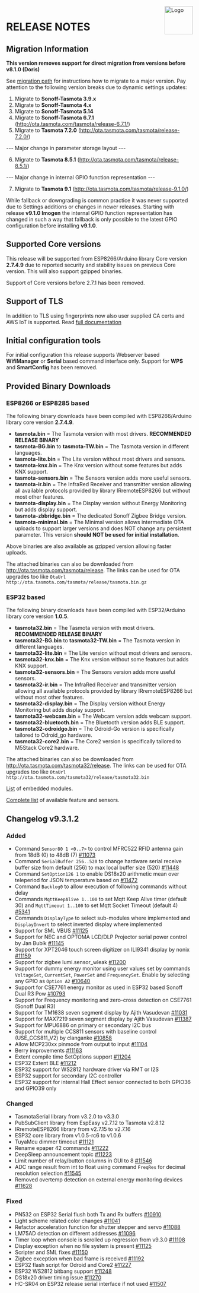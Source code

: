 <img src="https://github.com/arendst/Tasmota/blob/master/tools/logo/TASMOTA_FullLogo_Vector.svg" alt="Logo" align="right" height="76"/>

# RELEASE NOTES

## Migration Information

**This version removes support for direct migration from versions before v8.1.0 (Doris)**

See [migration path](https://tasmota.github.io/docs/Upgrading#migration-path) for instructions how to migrate to a major version. Pay attention to the following version breaks due to dynamic settings updates:

1. Migrate to **Sonoff-Tasmota 3.9.x**
2. Migrate to **Sonoff-Tasmota 4.x**
3. Migrate to **Sonoff-Tasmota 5.14**
4. Migrate to **Sonoff-Tasmota 6.7.1** (http://ota.tasmota.com/tasmota/release-6.7.1/)
5. Migrate to **Tasmota 7.2.0** (http://ota.tasmota.com/tasmota/release-7.2.0/)

--- Major change in parameter storage layout ---

6. Migrate to **Tasmota 8.5.1** (http://ota.tasmota.com/tasmota/release-8.5.1/)

--- Major change in internal GPIO function representation ---

7. Migrate to **Tasmota 9.1** (http://ota.tasmota.com/tasmota/release-9.1.0/)

While fallback or downgrading is common practice it was never supported due to Settings additions or changes in newer releases. Starting with release **v9.1.0 Imogen** the internal GPIO function representation has changed in such a way that fallback is only possible to the latest GPIO configuration before installing **v9.1.0**.

## Supported Core versions

This release will be supported from ESP8266/Arduino library Core version **2.7.4.9** due to reported security and stability issues on previous Core version. This will also support gzipped binaries.

Support of Core versions before 2.7.1 has been removed.

## Support of TLS

In addition to TLS using fingerprints now also user supplied CA certs and AWS IoT is supported. Read [full documentation](https://tasmota.github.io/docs/AWS-IoT)

## Initial configuration tools

For initial configuration this release supports Webserver based **WifiManager** or **Serial** based command interface only. Support for **WPS** and **SmartConfig** has been removed.

## Provided Binary Downloads

### ESP8266 or ESP8285 based
The following binary downloads have been compiled with ESP8266/Arduino library core version **2.7.4.9**.

- **tasmota.bin** = The Tasmota version with most drivers. **RECOMMENDED RELEASE BINARY**
- **tasmota-BG.bin** to **tasmota-TW.bin** = The Tasmota version in different languages.
- **tasmota-lite.bin** = The Lite version without most drivers and sensors.
- **tasmota-knx.bin** = The Knx version without some features but adds KNX support.
- **tasmota-sensors.bin** = The Sensors version adds more useful sensors.
- **tasmota-ir.bin** = The InfraRed Receiver and transmitter version allowing all available protocols provided by library IRremoteESP8266 but without most other features.
- **tasmota-display.bin** = The Display version without Energy Monitoring but adds display support.
- **tasmota-zbbridge.bin** = The dedicated Sonoff Zigbee Bridge version.
- **tasmota-minimal.bin** = The Minimal version allows intermediate OTA uploads to support larger versions and does NOT change any persistent parameter. This version **should NOT be used for initial installation**.

Above binaries are also available as gzipped version allowing faster uploads.

The attached binaries can also be downloaded from http://ota.tasmota.com/tasmota/release. The links can be used for OTA upgrades too like ``OtaUrl http://ota.tasmota.com/tasmota/release/tasmota.bin.gz``

### ESP32 based
The following binary downloads have been compiled with ESP32/Arduino library core version **1.0.5**.

- **tasmota32.bin** = The Tasmota version with most drivers. **RECOMMENDED RELEASE BINARY**
- **tasmota32-BG.bin** to **tasmota32-TW.bin** = The Tasmota version in different languages.
- **tasmota32-lite.bin** = The Lite version without most drivers and sensors.
- **tasmota32-knx.bin** = The Knx version without some features but adds KNX support.
- **tasmota32-sensors.bin** = The Sensors version adds more useful sensors.
- **tasmota32-ir.bin** = The InfraRed Receiver and transmitter version allowing all available protocols provided by library IRremoteESP8266 but without most other features.
- **tasmota32-display.bin** = The Display version without Energy Monitoring but adds display support.
- **tasmota32-webcam.bin** = The Webcam version adds webcam support.
- **tasmota32-bluetooth.bin** = The Bluetooth version adds BLE support.
- **tasmota32-odroidgo.bin** = The Odroid-Go version is specifically tailored to Odroid_go hardware.
- **tasmota32-core2.bin** = The Core2 version is specifically tailored to M5Stack Core2 hardware.

The attached binaries can also be downloaded from http://ota.tasmota.com/tasmota32/release. The links can be used for OTA upgrades too like ``OtaUrl http://ota.tasmota.com/tasmota32/release/tasmota32.bin``

[List](MODULES.md) of embedded modules.

[Complete list](BUILDS.md) of available feature and sensors.

## Changelog v9.3.1.2
### Added
- Command ``Sensor80 1 <0..7>`` to control MFRC522 RFID antenna gain from 18dB (0) to 48dB (7) [#11073](https://github.com/arendst/Tasmota/issues/11073)
- Command ``SerialBuffer 256..520`` to change hardware serial receive buffer size from default (256) to max local buffer size (520) [#11448](https://github.com/arendst/Tasmota/issues/11448)
- Command ``SetOption126 1`` to enable DS18x20 arithmetic mean over teleperiod for JSON temperature based on [#11472](https://github.com/arendst/Tasmota/issues/11472)
- Command ``Backlog0`` to allow execution of following commands without delay
- Commands ``MqttKeepAlive 1..100`` to set Mqtt Keep Alive timer (default 30) and ``MqttTimeout 1..100`` to set Mqtt Socket Timeout (default 4) [#5341](https://github.com/arendst/Tasmota/issues/5341)
- Commands ``DisplayType`` to select sub-modules where implemented and ``DisplayInvert`` to select inverted display where implemented
- Support for SML VBUS [#11125](https://github.com/arendst/Tasmota/issues/11125)
- Support for NEC and OPTOMA LCD/DLP Projector serial power control by Jan Bubík [#11145](https://github.com/arendst/Tasmota/issues/11145)
- Support for XPT2046 touch screen digitizer on ILI9341 display by nonix [#11159](https://github.com/arendst/Tasmota/issues/11159)
- Support for zigbee lumi.sensor_wleak [#11200](https://github.com/arendst/Tasmota/issues/11200)
- Support for dummy energy monitor using user values set by commands ``VoltageSet``, ``CurrentSet``, ``PowerSet`` and ``FrequencySet``. Enable by selecting any GPIO as ``Option A2`` [#10640](https://github.com/arendst/Tasmota/issues/10640)
- Support for CSE7761 energy monitor as used in ESP32 based Sonoff Dual R3 Pow [#10793](https://github.com/arendst/Tasmota/issues/10793)
- Support for Frequency monitoring and zero-cross detection on CSE7761 (Sonoff Dual R3)
- Support for TM1638 seven segment display by Ajith Vasudevan [#11031](https://github.com/arendst/Tasmota/issues/11031)
- Support for MAX7219 seven segment display by Ajith Vasudevan [#11387](https://github.com/arendst/Tasmota/issues/11387)
- Support for MPU6886 on primary or secondary I2C bus
- Support for multiple CCS811 sensors with baseline control (USE_CCS811_V2) by clanganke [#10858](https://github.com/arendst/Tasmota/issues/10858)
- Allow MCP230xx pinmode from output to input [#11104](https://github.com/arendst/Tasmota/issues/11104)
- Berry improvements [#11163](https://github.com/arendst/Tasmota/issues/11163)
- Extent compile time SetOptions support [#11204](https://github.com/arendst/Tasmota/issues/11204)
- ESP32 Extent BLE [#11212](https://github.com/arendst/Tasmota/issues/11212)
- ESP32 support for WS2812 hardware driver via RMT or I2S
- ESP32 support for secondary I2C controller
- ESP32 support for internal Hall Effect sensor connected to both GPIO36 and GPIO39 only

### Changed
- TasmotaSerial library from v3.2.0 to v3.3.0
- PubSubClient library from EspEasy v2.7.12 to Tasmota v2.8.12
- IRremoteESP8266 library from v2.7.15 to v2.7.16
- ESP32 core library from v1.0.5-rc6 to v1.0.6
- TuyaMcu dimmer timeout [#11121](https://github.com/arendst/Tasmota/issues/11121)
- Rename epaper 42 commands [#11222](https://github.com/arendst/Tasmota/issues/11222)
- DeepSleep announcement topic [#11223](https://github.com/arendst/Tasmota/issues/11223)
- Limit number of relay/button columns in GUI to 8 [#11546](https://github.com/arendst/Tasmota/issues/11546)
- ADC range result from int to float using command ``FreqRes`` for decimal resolution selection [#11545](https://github.com/arendst/Tasmota/issues/11545)
- Removed overtemp detection on external energy monitoring devices [#11628](https://github.com/arendst/Tasmota/issues/11628)

### Fixed
- PN532 on ESP32 Serial flush both Tx and Rx buffers [#10910](https://github.com/arendst/Tasmota/issues/10910)
- Light scheme related color changes [#11041](https://github.com/arendst/Tasmota/issues/11041)
- Refactor acceleration function for shutter stepper and servo [#11088](https://github.com/arendst/Tasmota/issues/11088)
- LM75AD detection on different addresses [#11096](https://github.com/arendst/Tasmota/issues/11096)
- Timer loop when console is scrolled up regression from v9.3.0 [#11108](https://github.com/arendst/Tasmota/issues/11108)
- Display exception when no file system is present [#11125](https://github.com/arendst/Tasmota/issues/11125)
- Scripter and SML fixes [#11150](https://github.com/arendst/Tasmota/issues/11150)
- Zigbee exception when bad frame is received [#11192](https://github.com/arendst/Tasmota/issues/11192)
- ESP32 flash script for Odroid and Core2 [#11227](https://github.com/arendst/Tasmota/issues/11227)
- ESP32 WS2812 bitbang support [#11248](https://github.com/arendst/Tasmota/issues/11248)
- DS18x20 driver timing issue [#11270](https://github.com/arendst/Tasmota/issues/11270)
- HC-SR04 on ESP32 release serial interface if not used [#11507](https://github.com/arendst/Tasmota/issues/11507)
